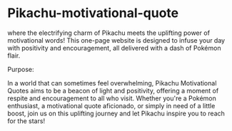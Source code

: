 # Pikachu-motivational-quote
where the electrifying charm of Pikachu meets the uplifting power of motivational words! This one-page website is designed to infuse your day with positivity and encouragement, all delivered with a dash of Pokémon flair.

Purpose:

In a world that can sometimes feel overwhelming, Pikachu Motivational Quotes aims to be a beacon of light and positivity, offering a moment of respite and encouragement to all who visit. Whether you're a Pokémon enthusiast, a motivational quote aficionado, or simply in need of a little boost, join us on this uplifting journey and let Pikachu inspire you to reach for the stars!

